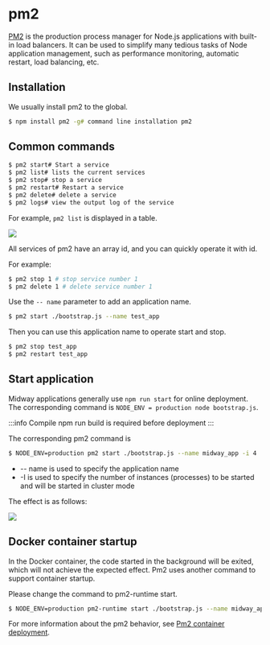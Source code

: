 # pm2

[PM2](https://github.com/Unitech/pm2) is the production process manager for Node.js applications with built-in load balancers. It can be used to simplify many tedious tasks of Node application management, such as performance monitoring, automatic restart, load balancing, etc.

## Installation

We usually install pm2 to the global.

```bash
$ npm install pm2 -g# command line installation pm2
```

## Common commands

```bash
$ pm2 start# Start a service
$ pm2 list# lists the current services
$ pm2 stop# stop a service
$ pm2 restart# Restart a service
$ pm2 delete# delete a service
$ pm2 logs# view the output log of the service
```

For example, `pm2 list` is displayed in a table.

![](https://cdn.nlark.com/yuque/0/2021/png/501408/1616560437389-b193a0d0-b463-49f1-a347-8dec20e7504d.png)

All services of pm2 have an array id, and you can quickly operate it with id.

For example:

```bash
$ pm2 stop 1 # stop service number 1
$ pm2 delete 1 # delete service number 1
```

Use the `-- name` parameter to add an application name.

```bash
$ pm2 start ./bootstrap.js --name test_app
```

Then you can use this application name to operate start and stop.

```bash
$ pm2 stop test_app
$ pm2 restart test_app
```

## Start application

Midway applications generally use `npm run start` for online deployment. The corresponding command is `NODE_ENV = production node bootstrap.js`.

:::info
Compile npm run build is required before deployment
:::

The corresponding pm2 command is

```bash
$ NODE_ENV=production pm2 start ./bootstrap.js --name midway_app -i 4
```

- -- name is used to specify the application name
- -I is used to specify the number of instances (processes) to be started and will be started in cluster mode

The effect is as follows:

![](https://cdn.nlark.com/yuque/0/2021/png/501408/1616562075255-088155ee-7c4f-4eae-b5c5-db826f78b519.png)

## Docker container startup

In the Docker container, the code started in the background will be exited, which will not achieve the expected effect. Pm2 uses another command to support container startup.

Please change the command to pm2-runtime start.

```bash
$ NODE_ENV=production pm2-runtime start ./bootstrap.js --name midway_app -i 4
```

For more information about the pm2 behavior, see [Pm2 container deployment](https://www.npmjs.com/package/pm2#container-support).
